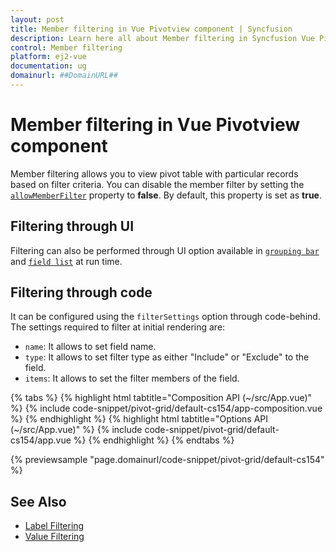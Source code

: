 ```yaml
---
layout: post
title: Member filtering in Vue Pivotview component | Syncfusion
description: Learn here all about Member filtering in Syncfusion Vue Pivotview component of Syncfusion Essential JS 2 and more.
control: Member filtering 
platform: ej2-vue
documentation: ug
domainurl: ##DomainURL##
---
```


# Member filtering in Vue Pivotview component

Member filtering allows you to view pivot table with particular records based on filter criteria. You can disable the member filter by setting the [`allowMemberFilter`](https://ej2.syncfusion.com/vue/documentation/api/pivotview/iDataOptions/#allowmemberfilter) property to **false**. By default, this property is set as **true**.

## Filtering through UI

Filtering can also be performed through UI option available in [`grouping bar`](./grouping-bar) and [`field list`](./field-list) at run time.

## Filtering through code

It can be configured using the `filterSettings` option through code-behind. The settings required to filter at initial rendering are:
* `name`: It allows to set field name.
* `type`: It allows to set filter type as either "Include" or "Exclude" to the field.
* `items`: It allows to set the filter members of the field.

{% tabs %}
{% highlight html tabtitle="Composition API (~/src/App.vue)" %}
{% include code-snippet/pivot-grid/default-cs154/app-composition.vue %}
{% endhighlight %}
{% highlight html tabtitle="Options API (~/src/App.vue)" %}
{% include code-snippet/pivot-grid/default-cs154/app.vue %}
{% endhighlight %}
{% endtabs %}
        
{% previewsample "page.domainurl/code-snippet/pivot-grid/default-cs154" %}

## See Also

* [Label Filtering](./label-filtering)
* [Value Filtering](./value-filtering)